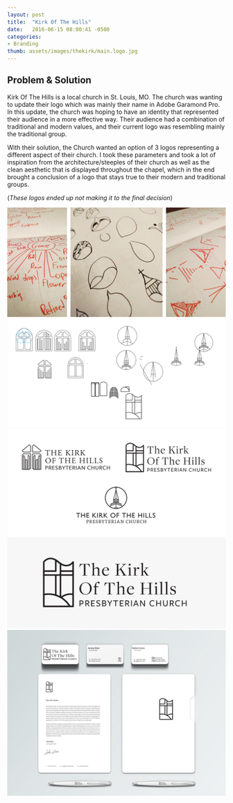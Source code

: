 ```yaml
---
layout: post
title:  "Kirk Of The Hills"
date:   2016-06-15 08:00:41 -0500
categories:
- Branding
thumb: assets/images/thekirk/main.logo.jpg
---
```

Problem & Solution
------------------
Kirk Of The Hills is a local church in St. Louis, MO. The church was wanting to update their logo which was mainly their name in Adobe Garamond Pro. In this update, the church was hoping to have an identity that represented their audience in a more effective way. Their audience had a combination of traditional and modern values, and their current logo was resembling mainly the traditional group.

With their solution, the Church wanted an option of 3 logos representing a different aspect of their church. I took these parameters and took a lot of inspiration from the architecture/steeples of their church as well as the clean aesthetic that is displayed throughout the chapel, which in the end brought a conclusion of a logo that stays true to their modern and traditional groups.

(*These logos ended up not making it to the final decision*)


<div class="example-container">
<img class="example-img" alt="Logo Ideations" src="/assets/images/thekirk/ideation.jpg">
</div>

<div class="example-container">
<img class="example-img" alt="Logo Ideations" src="/assets/images/thekirk/experiment.jpg">
</div>

<div class="example-container">
<img class="example-img" alt="Logo Color" src="/assets/images/thekirk/threelogo.png">
</div>

<div class="example-container">
<img class="example-img" alt="Final Logo" src="/assets/images/thekirk/main.logo.jpg">
</div>

<div class="example-container">
<img class="example-img" alt="Logo Ideations" src="/assets/images/thekirk/brand_mockup.jpg">
</div>
